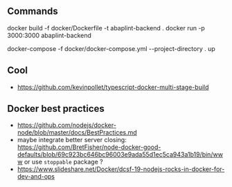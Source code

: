 ## Commands
docker build -f docker/Dockerfile -t abaplint-backend . 
docker run -p 3000:3000 abaplint-backend

docker-compose -f docker/docker-compose.yml --project-directory . up

## Cool
- https://github.com/kevinpollet/typescript-docker-multi-stage-build

## Docker best practices
- https://github.com/nodejs/docker-node/blob/master/docs/BestPractices.md
- maybe integrate better server closing: https://github.com/BretFisher/node-docker-good-defaults/blob/69c923bc646bc96003e9ada55d1ec5ca943a1b19/bin/www or use `stoppable` package ?
- https://www.slideshare.net/Docker/dcsf-19-nodejs-rocks-in-docker-for-dev-and-ops
